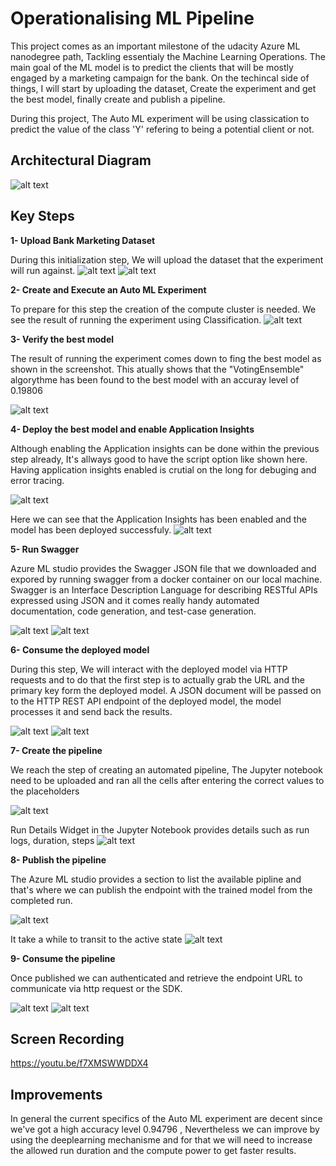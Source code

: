 # Operationalising ML Pipeline
This project comes as an important milestone of the udacity Azure ML nanodegree path, Tackling essentialy the Machine Learning Operations. The main goal of the ML model is to predict the clients that will be mostly engaged by a marketing campaign for the bank. On the techincal side of things, I will start by uploading the dataset, Create the experiment and get the best model, finally create and publish a pipeline.

During this project, The Auto ML experiment will be using classication to predict the value of the class 'Y' refering to being a potential client or not.

## Architectural Diagram
![alt text](https://github.com/ahmedkhammessi/nd00333_AZMLND_C2/blob/master/architecture.jpg)

## Key Steps
**1- Upload Bank Marketing Dataset**

During this initialization step, We will upload the dataset that the experiment will run against.
![alt text](https://github.com/ahmedkhammessi/nd00333_AZMLND_C2/blob/master/registered_dataset1.PNG)
![alt text](https://github.com/ahmedkhammessi/nd00333_AZMLND_C2/blob/master/registered_dataset.PNG)

**2- Create and Execute an Auto ML Experiment**

To prepare for this step the creation of the compute cluster is needed. We see the result of running the experiment using Classification.
![alt text](https://github.com/ahmedkhammessi/nd00333_AZMLND_C2/blob/master/completed_experiment.PNG)

**3- Verify the best model**

The result of running the experiment comes down to fing the best model as shown in the screenshot. This atually shows that the "VotingEnsemble" algorythme has been found to the best model with an accuray level of 0.19806

![alt text](https://github.com/ahmedkhammessi/nd00333_AZMLND_C2/blob/master/best_model.PNG)

**4- Deploy the best model and enable Application Insights**

Although enabling the Application insights can be done within the previous step already, It's allways good to have the script option like shown here. Having application insights enabled is crutial on the long for debuging and error tracing.

![alt text](https://github.com/ahmedkhammessi/nd00333_AZMLND_C2/blob/master/endpoint-appinsights-logs.PNG)

Here we can see that the Application Insights has been enabled and the model has been deployed successfuly.
![alt text](https://github.com/ahmedkhammessi/nd00333_AZMLND_C2/blob/master/applicationinsights-enabled.PNG)

**5- Run Swagger**

Azure ML studio provides the Swagger JSON file that we downloaded and expored by running swagger from a docker container on our local machine. Swagger is an Interface Description Language for describing RESTful APIs expressed using JSON and it comes really handy automated documentation, code generation, and test-case generation.

![alt text](https://github.com/ahmedkhammessi/nd00333_AZMLND_C2/blob/master/swagger_screenshot1.PNG)
![alt text](https://github.com/ahmedkhammessi/nd00333_AZMLND_C2/blob/master/swagger_screenshot2.PNG)

**6- Consume the deployed model**

During this step, We will interact with the deployed model via HTTP requests and to do that the first step is to actually grab the URL and the primary key form the deployed model. A JSON document will be passed on to the HTTP REST API endpoint of the deployed model, the model processes it and send back the results.

![alt text](https://github.com/ahmedkhammessi/nd00333_AZMLND_C2/blob/master/endpoint-script-screenshot1.PNG)
![alt text](https://github.com/ahmedkhammessi/nd00333_AZMLND_C2/blob/master/endpoint-script-screenshot2.PNG)

**7- Create the pipeline**

We reach the step of creating an automated pipeline, The Jupyter notebook need to be uploaded and ran all the cells after entering the correct values to the placeholders

![alt text](https://github.com/ahmedkhammessi/nd00333_AZMLND_C2/blob/master/pipleine-created.PNG)

Run Details Widget in the Jupyter Notebook provides details such as run logs, duration, steps
![alt text](https://github.com/ahmedkhammessi/nd00333_AZMLND_C2/blob/master/rundetails_showdetails.PNG)

**8- Publish the pipeline**

The Azure ML studio provides a section to list the available pipline and that's where we can publish the endpoint with the trained model from the completed run.

![alt text](https://github.com/ahmedkhammessi/nd00333_AZMLND_C2/blob/master/pipline-dataset-model.PNG)

It take a while to transit to the active state
![alt text](https://github.com/ahmedkhammessi/nd00333_AZMLND_C2/blob/master/pipline-dataset-model.PNG)

**9- Consume the pipeline**

Once published we can authenticated and retrieve the endpoint URL to communicate via http request or the SDK.

![alt text](https://github.com/ahmedkhammessi/nd00333_AZMLND_C2/blob/master/pipline-restendpoint-publish.PNG)
![alt text](https://github.com/ahmedkhammessi/nd00333_AZMLND_C2/blob/master/pipline-active.PNG)

## Screen Recording
https://youtu.be/f7XMSWWDDX4

## Improvements

In general the current specifics of the Auto ML experiment are decent since we've got a high accuracy level 0.94796 , Nevertheless we can improve by using the deeplearning mechanisme and for that we will need to increase the allowed run duration and the compute power to get faster results. 

